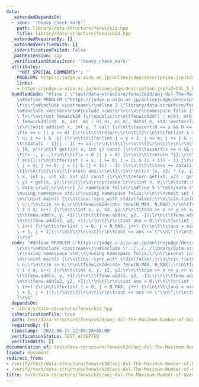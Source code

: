 ```yaml
---
data:
  _extendedDependsOn:
  - icon: ':heavy_check_mark:'
    path: library/data-structure/fenwick2d.hpp
    title: library/data-structure/fenwick2d.hpp
  _extendedRequiredBy: []
  _extendedVerifiedWith: []
  _isVerificationFailed: false
  _pathExtension: cpp
  _verificationStatusIcon: ':heavy_check_mark:'
  attributes:
    '*NOT_SPECIAL_COMMENTS*': ''
    PROBLEM: https://judge.u-aizu.ac.jp/onlinejudge/description.jsp?id=DSL_5_B
    links:
    - https://judge.u-aizu.ac.jp/onlinejudge/description.jsp?id=DSL_5_B
  bundledCode: "#line 1 \"test/data-structure/fenwick2d/aoj-dsl-The-Maximum-Number-of-Overlaps.test.cpp\"\
    \n#define PROBLEM \"https://judge.u-aizu.ac.jp/onlinejudge/description.jsp?id=DSL_5_B\"\
    \r\n\r\n#include <iostream>\r\n#line 2 \"library/data-structure/fenwick2d.hpp\"\
    \n#include <vector>\r\n#include <cassert>\r\n\r\nnamespace felix {\r\n\r\ntemplate<class\
    \ T>\r\nstruct fenwick2d {\r\npublic:\r\n\tfenwick2d() : n(0), m(0) {}\r\n\texplicit\
    \ fenwick2d(int _n, int _m) : n(_n), m(_m), data(_n, std::vector<T>(_m)) {}\r\n\
    \r\n\tvoid add(int x, int y, T val) {\r\n\t\tassert(0 <= x && 0 <= y);\r\n\t\t\
    if(x >= n || y >= m) {\r\n\t\t\treturn;\r\n\t\t}\r\n\t\tfor(int i = x + 1; i <=\
    \ n; i += i & -i) {\r\n\t\t\tfor(int j = y + 1; j <= m; j += j & -j) {\r\n\t\t\
    \t\tdata[i - 1][j - 1] += val;\r\n\t\t\t}\r\n\t\t}\r\n\t}\r\n\r\n\t// [0, x) *\
    \ [0, y)\r\n\tT get(int x, int y) const {\r\n\t\tassert(x <= n && y <= m);\r\n\
    \t\tx--, y--;\r\n\t\tif(x < 0 || y < 0) {\r\n\t\t\treturn T{};\r\n\t\t}\r\n\t\t\
    T ans{};\r\n\t\tfor(int i = x; i >= 0; i = (i & (i + 1)) - 1) {\r\n\t\t\tfor(int\
    \ j = y; j >= 0; j = (j & (j + 1)) - 1) {\r\n\t\t\t\tans += data[i][j];\r\n\t\t\
    \t}\r\n\t\t}\r\n\t\treturn ans;\r\n\t}\r\n\r\n\t// [x, x2) * [y, y2)\r\n\tT sum(int\
    \ x, int y, int x2, int y2) const {\r\n\t\treturn get(x2, y2) - get(x, y2) - get(x2,\
    \ y) + get(x, y);\r\n\t}\r\n\r\nprivate:\r\n\tint n, m;\r\n\tstd::vector<std::vector<T>>\
    \ data;\r\n};\r\n\r\n} // namespace felix\r\n#line 5 \"test/data-structure/fenwick2d/aoj-dsl-The-Maximum-Number-of-Overlaps.test.cpp\"\
    \nusing namespace std;\r\nusing namespace felix;\r\n\r\nconst int N_MAX = 1005;\r\
    \n\r\nint main() {\r\n\tios::sync_with_stdio(false);\r\n\tcin.tie(0);\r\n\tint\
    \ n;\r\n\tcin >> n;\r\n\tfenwick2d<int> fenw(N_MAX, N_MAX);\r\n\tfor(int i = 0;\
    \ i < n; i++) {\r\n\t\tint x, y, x2, y2;\r\n\t\tcin >> x >> y >> x2 >> y2;\r\n\
    \t\tfenw.add(x, y, +1);\r\n\t\tfenw.add(x, y2, -1);\r\n\t\tfenw.add(x2, y, -1);\r\
    \n\t\tfenw.add(x2, y2, +1);\r\n\t}\r\n\tint ans = 0;\r\n\tfor(int i = 0; i < N_MAX;\
    \ i++) {\r\n\t\tfor(int j = 0; j < N_MAX; j++) {\r\n\t\t\tans = max(ans, fenw.get(i\
    \ + 1, j + 1));\r\n\t\t}\r\n\t}\r\n\tcout << ans << \"\\n\";\r\n\treturn 0;\r\n\
    }\r\n"
  code: "#define PROBLEM \"https://judge.u-aizu.ac.jp/onlinejudge/description.jsp?id=DSL_5_B\"\
    \r\n\r\n#include <iostream>\r\n#include \"../../../library/data-structure/fenwick2d.hpp\"\
    \r\nusing namespace std;\r\nusing namespace felix;\r\n\r\nconst int N_MAX = 1005;\r\
    \n\r\nint main() {\r\n\tios::sync_with_stdio(false);\r\n\tcin.tie(0);\r\n\tint\
    \ n;\r\n\tcin >> n;\r\n\tfenwick2d<int> fenw(N_MAX, N_MAX);\r\n\tfor(int i = 0;\
    \ i < n; i++) {\r\n\t\tint x, y, x2, y2;\r\n\t\tcin >> x >> y >> x2 >> y2;\r\n\
    \t\tfenw.add(x, y, +1);\r\n\t\tfenw.add(x, y2, -1);\r\n\t\tfenw.add(x2, y, -1);\r\
    \n\t\tfenw.add(x2, y2, +1);\r\n\t}\r\n\tint ans = 0;\r\n\tfor(int i = 0; i < N_MAX;\
    \ i++) {\r\n\t\tfor(int j = 0; j < N_MAX; j++) {\r\n\t\t\tans = max(ans, fenw.get(i\
    \ + 1, j + 1));\r\n\t\t}\r\n\t}\r\n\tcout << ans << \"\\n\";\r\n\treturn 0;\r\n\
    }\r\n"
  dependsOn:
  - library/data-structure/fenwick2d.hpp
  isVerificationFile: true
  path: test/data-structure/fenwick2d/aoj-dsl-The-Maximum-Number-of-Overlaps.test.cpp
  requiredBy: []
  timestamp: '2023-06-27 22:09:28+08:00'
  verificationStatus: TEST_ACCEPTED
  verifiedWith: []
documentation_of: test/data-structure/fenwick2d/aoj-dsl-The-Maximum-Number-of-Overlaps.test.cpp
layout: document
redirect_from:
- /verify/test/data-structure/fenwick2d/aoj-dsl-The-Maximum-Number-of-Overlaps.test.cpp
- /verify/test/data-structure/fenwick2d/aoj-dsl-The-Maximum-Number-of-Overlaps.test.cpp.html
title: test/data-structure/fenwick2d/aoj-dsl-The-Maximum-Number-of-Overlaps.test.cpp
---
```

